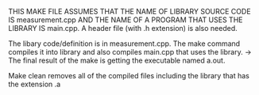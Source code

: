 THIS MAKE FILE ASSUMES THAT THE NAME OF LIBRARY SOURCE CODE IS measurement.cpp AND THE NAME OF A PROGRAM THAT USES THE LIBRARY IS main.cpp.
A header file (with .h extension) is also needed.

The libary code/definition is in measurement.cpp. The make command compiles it into library and also compiles main.cpp that uses the library.
    -> The final result of the make is getting the executable named a.out.

Make clean removes all of the compiled files including the library that has the extension .a


